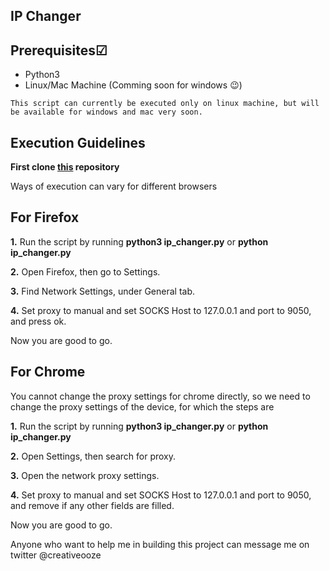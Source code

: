## IP Changer

## Prerequisites☑
- Python3
- Linux/Mac Machine (Comming soon for windows :wink:)

```
This script can currently be executed only on linux machine, but will be available for windows and mac very soon.
```

## Execution Guidelines

**First clone [this](https://github.com/creativeooze/ip_changer.git) repository**

Ways of execution can vary for different browsers

## For Firefox

**1.** Run the script by running **python3 ip_changer.py** or **python ip_changer.py**

**2.** Open Firefox, then go to Settings.

**3.** Find Network Settings, under General tab.

**4.** Set proxy to manual and set SOCKS Host to 127.0.0.1 and port to 9050, and press ok.

Now you are good to go.

## For Chrome

You cannot change the proxy settings for chrome directly, so we need to change the proxy settings of the device, for which the steps are

**1.** Run the script by running **python3 ip_changer.py** or **python ip_changer.py**

**2.** Open Settings, then search for proxy.

**3.** Open the network proxy settings.

**4.** Set proxy to manual and set SOCKS Host to 127.0.0.1 and port to 9050, and remove if any other fields are filled.

Now you are good to go.

Anyone who want to help me in building this project can message me on twitter @creativeooze
